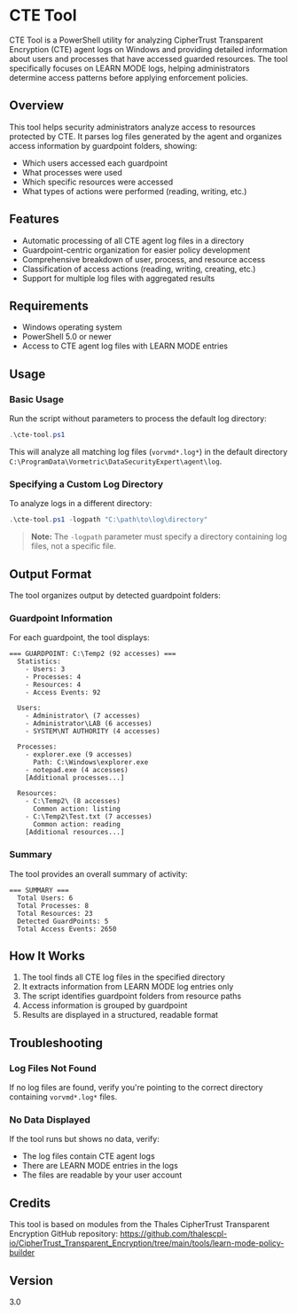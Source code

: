 # CTE Tool

CTE Tool is a PowerShell utility for analyzing CipherTrust Transparent Encryption (CTE) agent logs on Windows and providing detailed information about users and processes that have accessed guarded resources. The tool specifically focuses on LEARN MODE logs, helping administrators determine access patterns before applying enforcement policies.

## Overview

This tool helps security administrators analyze access to resources protected by CTE. It parses log files generated by the agent and organizes access information by guardpoint folders, showing:

- Which users accessed each guardpoint
- What processes were used 
- Which specific resources were accessed
- What types of actions were performed (reading, writing, etc.)

## Features

- Automatic processing of all CTE agent log files in a directory
- Guardpoint-centric organization for easier policy development
- Comprehensive breakdown of user, process, and resource access
- Classification of access actions (reading, writing, creating, etc.)
- Support for multiple log files with aggregated results

## Requirements

- Windows operating system
- PowerShell 5.0 or newer
- Access to CTE agent log files with LEARN MODE entries

## Usage

### Basic Usage

Run the script without parameters to process the default log directory:

```powershell
.\cte-tool.ps1
```

This will analyze all matching log files (`vorvmd*.log*`) in the default directory `C:\ProgramData\Vormetric\DataSecurityExpert\agent\log`.

### Specifying a Custom Log Directory

To analyze logs in a different directory:

```powershell
.\cte-tool.ps1 -logpath "C:\path\to\log\directory"
```

> **Note:** The `-logpath` parameter must specify a directory containing log files, not a specific file.

## Output Format

The tool organizes output by detected guardpoint folders:

### Guardpoint Information

For each guardpoint, the tool displays:

```
=== GUARDPOINT: C:\Temp2 (92 accesses) ===
  Statistics:
    - Users: 3
    - Processes: 4
    - Resources: 4
    - Access Events: 92

  Users:
    - Administrator\ (7 accesses)
    - Administrator\LAB (6 accesses)
    - SYSTEM\NT AUTHORITY (4 accesses)

  Processes:
    - explorer.exe (9 accesses)
      Path: C:\Windows\explorer.exe
    - notepad.exe (4 accesses)
    [Additional processes...]

  Resources:
    - C:\Temp2\ (8 accesses)
      Common action: listing
    - C:\Temp2\Test.txt (7 accesses)
      Common action: reading
    [Additional resources...]
```

### Summary

The tool provides an overall summary of activity:

```
=== SUMMARY ===
  Total Users: 6
  Total Processes: 8
  Total Resources: 23
  Detected GuardPoints: 5
  Total Access Events: 2650
```

## How It Works

1. The tool finds all CTE log files in the specified directory
2. It extracts information from LEARN MODE log entries only
3. The script identifies guardpoint folders from resource paths
4. Access information is grouped by guardpoint 
5. Results are displayed in a structured, readable format

## Troubleshooting

### Log Files Not Found

If no log files are found, verify you're pointing to the correct directory containing `vorvmd*.log*` files.

### No Data Displayed

If the tool runs but shows no data, verify:
- The log files contain CTE agent logs
- There are LEARN MODE entries in the logs
- The files are readable by your user account

## Credits

This tool is based on modules from the Thales CipherTrust Transparent Encryption GitHub repository:
https://github.com/thalescpl-io/CipherTrust_Transparent_Encryption/tree/main/tools/learn-mode-policy-builder

## Version

3.0 

